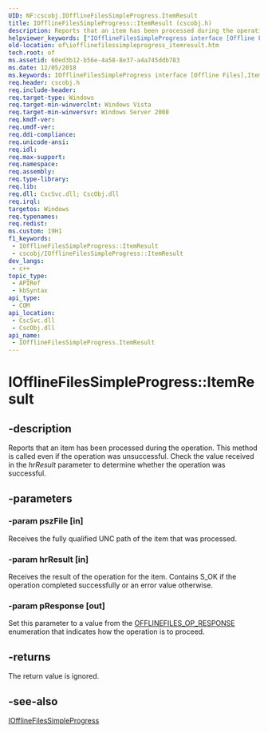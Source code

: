 ```yaml
---
UID: NF:cscobj.IOfflineFilesSimpleProgress.ItemResult
title: IOfflineFilesSimpleProgress::ItemResult (cscobj.h)
description: Reports that an item has been processed during the operation.
helpviewer_keywords: ["IOfflineFilesSimpleProgress interface [Offline Files]","ItemResult method","IOfflineFilesSimpleProgress.ItemResult","IOfflineFilesSimpleProgress::ItemResult","ItemResult","ItemResult method [Offline Files]","ItemResult method [Offline Files]","IOfflineFilesSimpleProgress interface","cscobj/IOfflineFilesSimpleProgress::ItemResult","of.iofflinefilessimpleprogress_itemresult"]
old-location: of\iofflinefilessimpleprogress_itemresult.htm
tech.root: of
ms.assetid: 60ed3b12-b56e-4a58-8e37-a4a745ddb783
ms.date: 12/05/2018
ms.keywords: IOfflineFilesSimpleProgress interface [Offline Files],ItemResult method, IOfflineFilesSimpleProgress.ItemResult, IOfflineFilesSimpleProgress::ItemResult, ItemResult, ItemResult method [Offline Files], ItemResult method [Offline Files],IOfflineFilesSimpleProgress interface, cscobj/IOfflineFilesSimpleProgress::ItemResult, of.iofflinefilessimpleprogress_itemresult
req.header: cscobj.h
req.include-header: 
req.target-type: Windows
req.target-min-winverclnt: Windows Vista
req.target-min-winversvr: Windows Server 2008
req.kmdf-ver: 
req.umdf-ver: 
req.ddi-compliance: 
req.unicode-ansi: 
req.idl: 
req.max-support: 
req.namespace: 
req.assembly: 
req.type-library: 
req.lib: 
req.dll: CscSvc.dll; CscObj.dll
req.irql: 
targetos: Windows
req.typenames: 
req.redist: 
ms.custom: 19H1
f1_keywords:
 - IOfflineFilesSimpleProgress::ItemResult
 - cscobj/IOfflineFilesSimpleProgress::ItemResult
dev_langs:
 - c++
topic_type:
 - APIRef
 - kbSyntax
api_type:
 - COM
api_location:
 - CscSvc.dll
 - CscObj.dll
api_name:
 - IOfflineFilesSimpleProgress.ItemResult
---
```


# IOfflineFilesSimpleProgress::ItemResult


## -description

Reports that an item has been processed during the operation.  This method is called even if the operation was unsuccessful.  Check the value received in the <i>hrResult</i> parameter to determine whether the operation was successful.

## -parameters

### -param pszFile [in]

Receives the fully qualified UNC path of the item that was processed.

### -param hrResult [in]

Receives the result of the operation for the item.  Contains S_OK if the operation completed successfully or an error value otherwise.

### -param pResponse [out]

Set this parameter to a value from the <a href="https://docs.microsoft.com/windows/desktop/api/cscobj/ne-cscobj-offlinefiles_op_response">OFFLINEFILES_OP_RESPONSE</a> enumeration that indicates how the operation is to proceed.

## -returns

The return value is ignored.

## -see-also

<a href="https://docs.microsoft.com/previous-versions/windows/desktop/api/cscobj/nn-cscobj-iofflinefilessimpleprogress">IOfflineFilesSimpleProgress</a>

